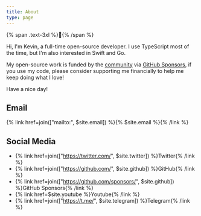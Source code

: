 ```yaml
---
title: About
type: page
---
```


{% span .text-3xl %}👋{% /span %}

Hi, I'm Kevin, a full-time open-source developer. I use TypeScript most of the time, but I'm also interested in Swift and Go.

My open-source work is funded by the [community](/thanks) via [GitHub Sponsors](https://github.com/sponsors/egoist), if you use my code, please consider supporting me financially to help me keep doing what I love!

Have a nice day!

## Email

{% link href=join(["mailto:", $site.email]) %}{% $site.email %}{% /link %}

## Social Media

- {% link href=join(["https://twitter.com/", $site.twitter]) %}Twitter{% /link %}
- {% link href=join(["https://github.com/", $site.github]) %}GitHub{% /link %}
- {% link href=join(["https://github.com/sponsors/", $site.github]) %}GitHub Sponsors{% /link %}
- {% link href=$site.youtube %}Youtube{% /link %}
- {% link href=join(["https://t.me/", $site.telegram]) %}Telegram{% /link %}
